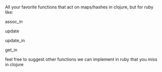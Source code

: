 All your favorite functions that act on maps/hashes in clojure, but for ruby
like:

assoc_in

update

update_in

get_in

feel free to suggest other functions we can implement in ruby that you miss in clojure
